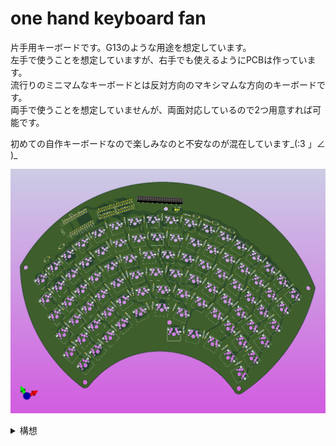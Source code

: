 # one hand keyboard fan

片手用キーボードです。G13のような用途を想定しています。  
左手で使うことを想定していますが、右手でも使えるようにPCBは作っています。  
流行りのミニマムなキーボードとは反対方向のマキシマムな方向のキーボードです。  
両手で使うことを想定していませんが、両面対応しているので2つ用意すれば可能です。  

初めての自作キーボードなので楽しみなのと不安なのが混在しています\_(:3 」∠ )\_

![](./fan/fan.png)

<details>
<summary>構想</summary>
### コンセプト
以下で東西南北を言うときは、左手で中指の方向を北とした場合の手のひらからの方向を指します。

* 片手でたくさんのキーを使える。
	* フルキーボード相当のキーを使えるものとする。
		* 現状6x15のマトリクスで87キーを配置。
		* 残り３キーはあまり使わない用途向けにリセットスイッチ部品で配置。

* 片手で使いやすい。
	* 指毎の特徴に合わせて配置する。  
		例えば
		* 親指はゲームのコントローラーで多用されるように本来非常に性能が良い。  
		しかしキーボードを使う上で親指を生かすのは難しい。  
		Twitterの投票によると親指に複数のキーを割り当てているときに使っているキーの数はせいぜい4キーらしい。  
		このキーボードでは多めに5キーを割り当てる。
		* 人差し指は性能が良くQWERTYでもほかの指より多いキーを担当する。  
		このキーボードでも人差し指の担当は多くする。
		* 中指は人差し指と同じくらいのせいのがある。中指にも多めのキーを割り当てる。
		* 薬指は中指と一緒に動かないと性能が良くないので、キーボードではあまり性能を発揮できない。
		ただし、北西方向は強く、北西方向に関しては小指より適している。。
		* 小指は短いので、北西方向の移動は難しい。  
		しかし西方向、南西方向はそこそこ性能が良い。
	* 指に合わせてキーを配置する。
		* 変則的な配置なので指１本に対して割り当てられたキーの数は様々。
			* 現状小指20、薬指15、中指12、人差し指31、親指5キー。人差し指と小指は無駄キーを含む。足しても90にはならない。
		* 将来的にはキーを立体的に配置するのもよいが、現状は平面に配置。
	* 指は伸ばした状態のほうが押しやすく、キーを押し分けやすい。
		* 指の根本に近いキーよりも指を伸ばしたときに押すキーのほうが押しやすい。
		* 指の根元に近いキーを減らし、指を伸ばしたときに押すキーを増やす。
	* レイヤーは極力つかわない。
		* シフトキーのように押しながら操作することは片手だと難しい。

* すべてのキーを常に使うキーにはせず、使う用途に合わせてカスタマイズできるよう、無駄にキーを配置する。

### 実現方法

* 以下の2点からキーを扇状に配置する。
	* 小指の性能を発揮できるように小指のキーは手首側に寄せる。
	* 伸ばした状態で使える人差し指、中指のキーを増やす。
* 列方向には揃えず、行方向にはそろえる。
* 無駄にキーを小指の西側、人差し指の東側、すべての指の北側に配置する。つまり一回り大きくする。

## 将来的にやりたいこと

* QMKを使わずに作る。(現状使う)
* C以外の言語で作る。(現状C言語)
* マイコンを複数種類使えるようにする。(現状むずかしい)
* raspberry pi zeroと画面を搭載して、それ単体でPCとして動作させ多機能にする。(現状ソケットのみ用意)
* ケースを3Dプリンターなどでつくる。
* キーを立体的に配置する。

## 

</details>

##
